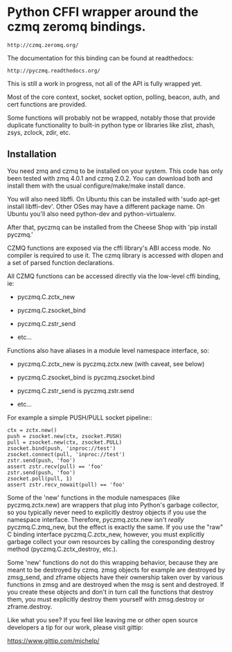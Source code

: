 # Python CFFI wrapper around the czmq zeromq bindings.

    http://czmq.zeromq.org/

The documentation for this binding can be found at readthedocs:

    http://pyczmq.readthedocs.org/

This is still a work in progress, not all of the API is fully
wrapped yet.

Most of the core context, socket, socket option, polling, beacon,
auth, and cert functions are provided.

Some functions will probably not be wrapped, notably those that
provide duplicate functionality to built-in python type or libraries
like zlist, zhash, zsys, zclock, zdir, etc.

## Installation

You need zmq and czmq to be installed on your system.  This code has only
been tested with zmq 4.0.1 and czmq 2.0.2.  You can download both
and install them with the usual configure/make/make install dance.

You will also need libffi.  On Ubuntu this can be installed with 'sudo
apt-get install libffi-dev'.  Other OSes may have a different package
name. On Ubuntu you'll also need python-dev and python-virtualenv.

After that, pyczmq can be installed from the Cheese Shop with 'pip
install pyczmq.'

CZMQ functions are exposed via the cffi library's ABI access mode.  No
compiler is required to use it.  The czmq library is accessed with
dlopen and a set of parsed function declarations.

All CZMQ functions can be accessed directly via the low-level cffi
binding, ie:

  - pyczmq.C.zctx_new

  - pyczmq.C.zsocket_bind

  - pyczmq.C.zstr_send

  - etc...

Functions also have aliases in a module level namespace interface, so:

  - pyczmq.C.zctx_new is pyczmq.zctx.new (with caveat, see below)

  - pyczmq.C.zsocket_bind is pyczmq.zsocket.bind

  - pyczmq.C.zstr_send is pyczmq.zstr.send 

  - etc...

For example a simple PUSH/PULL socket pipeline::

    ctx = zctx.new()
    push = zsocket.new(ctx, zsocket.PUSH)
    pull = zsocket.new(ctx, zsocket.PULL)
    zsocket.bind(push, 'inproc://test')
    zsocket.connect(pull, 'inproc://test')
    zstr.send(push, 'foo')
    assert zstr.recv(pull) == 'foo'
    zstr.send(push, 'foo')
    zsocket.poll(pull, 1)
    assert zstr.recv_nowait(pull) == 'foo'

Some of the 'new' functions in the module namespaces (like
pyczmq.zctx.new) are wrappers that plug into Python's garbage
collector, so you typically never need to explicitly destroy objects
if you use the namespace interface.  Therefore, pyczmq.zctx.new isn't
*really* pyczmq.C.zmq_new, but the effect is exactly the same.  If you
use the "raw" C binding interface pyczmq.C.zctx_new, however, you must
explicitly garbage collect your own resources by calling the
coresponding destroy method (pyczmq.C.zctx_destroy, etc.).

Some 'new' functions do not do this wrapping behavior, because they
are meant to be destroyed by czmq.  zmsg objects for example are
destroyed by zmsg_send, and zframe objects have their ownership taken
over by various functions in zmsg and are destroyed when the msg is
sent and destroyed.  If you create these objects and don't in turn
call the functions that destroy them, you must explicitly destroy them
yourself with zmsg.destroy or zframe.destroy.

Like what you see?  If you feel like leaving me or other open source
developers a tip for our work, please visit gittip:

https://www.gittip.com/michelp/

